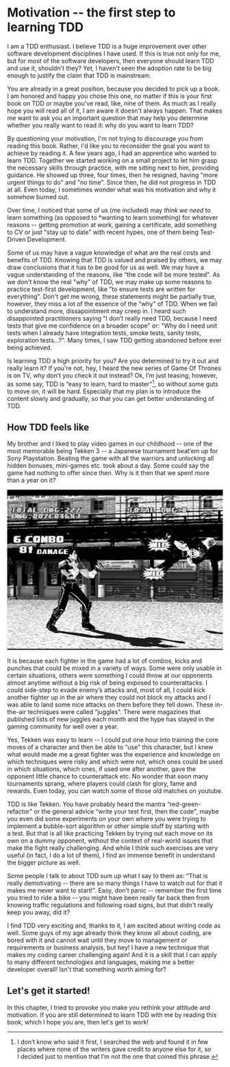 Motivation -- the first step to learning TDD
===========================================

I am a TDD enthusiast. I believe TDD is a huge improvement over other software development disciplines I have used. If this is true not only for me, but for most of the software developers, then everyone should learn TDD and use it, shouldn't they? Yet, I haven't seen the adoption rate to be big enough to justify the claim that TDD is mainstream.

You are already in a great position, because you decided to pick up a book. I am honored and happy you chose this one, no matter if this is your first book on TDD or maybe you've read, like, nine of them. As much as I really hope you will read all of it, I am aware it doesn't always happen. That makes me want to ask you an important question that may help you determine whether you really want to read it: why do you want to learn TDD?

By questioning your motivation, I'm not trying to discourage you from reading this book. Rather, I'd like you to reconsider the goal you want to achieve by reading it. A few years ago, I had an apprentice who wanted to learn TDD. Together we started working on a small project to let him grasp the necessary skills through practice, with me sitting next to him, providing guidance. He showed up three, four times, then he resigned, having "more urgent things to do" and "no time". Since then, he did not progress in TDD at all. Even today, I sometimes wonder what was his motivation and why it somehow burned out. 

Over time, I noticed that some of us (me included) may *think we need* to learn something (as opposed to *wanting to learn something) for whatever reasons -- getting promotion at work, gaining a certificate, add something to CV or just "stay up to date" with recent hypes, one of them being Test-Driven Development.

Some of us may have a vague knowledge of what are the real costs and benefits of TDD. Knowing that TDD is valued and praised by others, we may draw conclusions that it has to be good for us as well. We may have a vague understanding of the reasons, like “the code will be more tested". As we don't know the real "why" of TDD, we may make up some reasons to practice test-first development, like "to ensure tests are written for everything". Don't get me wrong, these statements might be partially true, however, they miss a lot of the essence of the “why" of TDD. When we fail to understand more, dissapointment may creep in. I heard such disappointed practitioners saying "I don’t really need TDD, because I need tests that give me confidence on a broader scope" or: "Why do I need unit tests when I already have integration tests, smoke tests, sanity tests, exploration tests...?". Many times, I saw TDD getting abandoned before ever being achieved.

Is learning TDD a high priority for you? Are you determined to try it out and really learn it? If you're not, hey, I heard the new series of Game Of Thrones is on TV, why don’t you check it out instead? Ok, I’m just teasing, however, as some say, TDD is “easy to learn, hard to master"[^easytolearn], so without some guts to move on, it will be hard. Especially that my plan is to introduce the content slowly and gradually, so that you can get better understanding of TDD.

How TDD feels like
------------------

My brother and I liked to play video games in our childhood -- one of the most memorable being Tekken 3 -- a Japanese tournament beat’em up for Sony Playstation. Beating the game with all the warriors and unlocking all hidden bonuses, mini-games etc. took about a day. Some could say the game had nothing to offer since then. Why is it then that we spent more than a year on it?

![Tekken3](images/Tekken3-gray.png)

It is because each fighter in the game had a lot of combos, kicks and punches that could be mixed in a variety of ways. Some were only usable in certain situations, others were something I could throw at our opponents almost anytime without a big risk of being exposed to counterattacks. I could side-step to evade enemy’s attacks and, most of all, I could kick another fighter up in the air where they could not block my attacks and I was able to land some nice attacks on them before they fell down. These in-the-air techniques were called “juggles". There were magazines that published lists of new juggles each month and the hype has stayed in the gaming community for well over a year.

Yes, Tekken was easy to learn -- I could put one hour into training the core moves of a character and then be able to “use" this character, but I knew what would made me a great fighter was the experience and knowledge on which techniques were risky and which were not, which ones could be used in which situations, which ones, if used one after another, gave the opponent little chance to counterattack etc. No wonder that soon many tournaments sprang, where players could clash for glory, fame and rewards. Even today, you can watch some of those old matches on youtube.

TDD is like Tekken. You have probably heard the mantra “red-green-refactor" or the general advice “write your test first, then the code", maybe you even did some experiments on your own where you were trying to implement a bubble-sort algorithm or other simple stuff by starting with a test. But that is all like practicing Tekken by trying out each move on its own on a dummy opponent, without the context of real-world issues that make the fight really challenging. And while I think such exercises are very useful (in fact, I do a lot of them), I find an immense benefit in understand the bigger picture as well.

Some people I talk to about TDD sum up what I say to them as: “That is really demotivating -- there are so many things I have to watch out for that it makes me never want to start!". Easy, don’t panic -- remember the first time you tried to ride a bike -- you might have been really far back then from knowing traffic regulations and following road signs, but that didn't really keep you away, did it? 

I find TDD very exciting and, thanks to it, I am excited about writing code as well. Some guys of my age already think they know all about coding, are bored with it and cannot wait until they move to management or requirements or business analysis, but hey! I have a new technique that makes my coding career challenging again! And it is a skill that I can apply to many different technologies and languages, making me a better developer overall! Isn't that something worth aiming for?

## Let's get it started!

In this chapter, I tried to provoke you make you rethink your attitude and motivation. If you are still determined to learn TDD with me by reading this book, which I hope you are, then let's get to work! 

[^easytolearn]: I don’t know who said it first, I searched the web and found it in few places where none of the writers gave credit to anyone else for it, so I decided just to mention that I’m not the one that coined this phrase.
